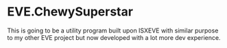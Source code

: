 # EVE.ChewySuperstar

This is going to be a utility program built upon ISXEVE with similar purpose to my other EVE project but now developed with a lot more dev experience.

